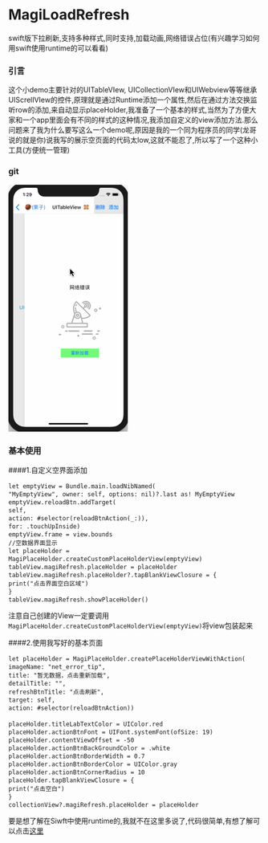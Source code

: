 # MagiLoadRefresh
swift版下拉刷新,支持多种样式,同时支持,加载动画,网络错误占位(有兴趣学习如何用swift使用runtime的可以看看)
### 引言
这个小demo主要针对的UITableVIew, UICollectionVIew和UIWebview等等继承UIScrellVIew的控件,原理就是通过Runtime添加一个属性,然后在通过方法交换监听row的添加,来自动显示placeHolder,我准备了一个基本的样式,当然为了方便大家和一个app里面会有不同的样式的这种情况,我添加自定义的view添加方法.那么问题来了我为什么要写这么一个demo呢,原因是我的一个同为程序员的同学(龙哥说的就是你)说我写的展示空页面的代码太low,这就不能忍了,所以写了一个这种小工具(方便统一管理)
### git
![Untitled.gif](https://github.com/AnRanScheme/MagiLoadRefresh/raw/master/Untitled.gif)
### 基本使用
####1.自定义空界面添加

```
let emptyView = Bundle.main.loadNibNamed(
"MyEmptyView", owner: self, options: nil)?.last as! MyEmptyView
emptyView.reloadBtn.addTarget(
self,
action: #selector(reloadBtnAction(_:)),
for: .touchUpInside)
emptyView.frame = view.bounds
//空数据界面显示
let placeHolder = MagiPlaceHolder.createCustomPlaceHolderView(emptyView)
tableView.magiRefresh.placeHolder = placeHolder
tableView.magiRefresh.placeHolder?.tapBlankViewClosure = {
print("点击界面空白区域")
}
tableView.magiRefresh.showPlaceHolder()
```
注意自己创建的View一定要调用 ``` MagiPlaceHolder.createCustomPlaceHolderView(emptyView)```将view包装起来

####2.使用我写好的基本页面

```
let placeHolder = MagiPlaceHolder.createPlaceHolderViewWithAction(
imageName: "net_error_tip",
title: "暂无数据，点击重新加载",
detailTitle: "",
refreshBtnTitle: "点击刷新",
target: self,
action: #selector(reloadBtnAction))

placeHolder.titleLabTextColor = UIColor.red
placeHolder.actionBtnFont = UIFont.systemFont(ofSize: 19)
placeHolder.contentViewOffset = -50
placeHolder.actionBtnBackGroundColor = .white
placeHolder.actionBtnBorderWidth = 0.7
placeHolder.actionBtnBorderColor = UIColor.gray
placeHolder.actionBtnCornerRadius = 10
placeHolder.tapBlankViewClosure = {
print("点击空白")
}
collectionView?.magiRefresh.placeHolder = placeHolder
```
要是想了解在Siwft中使用runtime的,我就不在这里多说了,代码很简单,有想了解可以点击[这里](https://www.jianshu.com/p/b5e391080f99)
